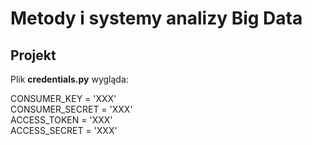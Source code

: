 # Metody i systemy analizy Big Data
## Projekt

Plik **credentials.py** wygląda:

CONSUMER_KEY    = 'XXX'
<br />
CONSUMER_SECRET = 'XXX'
<br />
ACCESS_TOKEN  = 'XXX'
<br />
ACCESS_SECRET = 'XXX'
